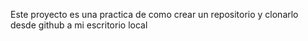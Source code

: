 Este proyecto es una practica de como crear un repositorio y clonarlo desde github a mi escritorio local
